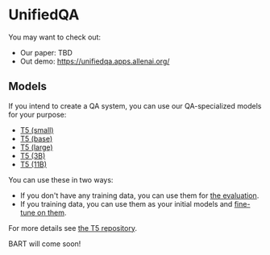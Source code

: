 # UnifiedQA


You may want to check out: 
 - Our paper: TBD 
 - Out demo: https://unifiedqa.apps.allenai.org/


## Models

If you intend to create a QA system, you can use our QA-specialized models for your purpose: 

 - [T5 (small)](tbd)
 - [T5 (base)](tbd)
 - [T5 (large)](tbd)
 - [T5 (3B)](tbd)
 - [T5 (11B)](tbd)

You can use these in two ways: 
- If you don't have any training data, you can use them for [the evaluation](https://github.com/google-research/text-to-text-transfer-transformer#eval). 
- If you training data, you can use them as your initial models and [fine-tune on them](https://github.com/google-research/text-to-text-transfer-transformer#fine-tuning).

For more details see [the T5 repository](https://github.com/google-research/text-to-text-transfer-transformer). 
 
BART will come soon! 


